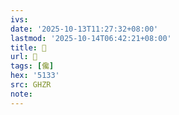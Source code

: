 ```yaml
---
ivs:
date: '2025-10-13T11:27:32+08:00'
lastmod: '2025-10-14T06:42:21+08:00'
title: 󰘕
url: 󰘕
tags: [儳]
hex: '5133'
src: GHZR
note:
---
```

